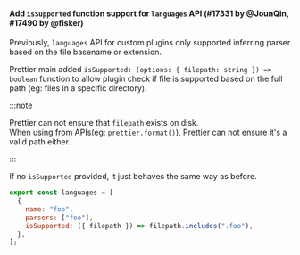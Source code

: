 #### Add `isSupported` function support for `languages` API (#17331 by @JounQin, #17490 by @fisker)

Previously, `languages` API for custom plugins only supported inferring parser based on the file basename or extension.

Prettier main added `isSupported: (options: { filepath: string }) => boolean` function to allow plugin check if file is supported based on the full path (eg: files in a specific directory).

:::note

Prettier can not ensure that `filepath` exists on disk.\
When using from APIs(eg: `prettier.format()`), Prettier can not ensure it's a valid path either.

:::

If no `isSupported` provided, it just behaves the same way as before.

```js
export const languages = [
  {
    name: "foo",
    parsers: ["foo"],
    isSupported: ({ filepath }) => filepath.includes(".foo"),
  },
];
```
